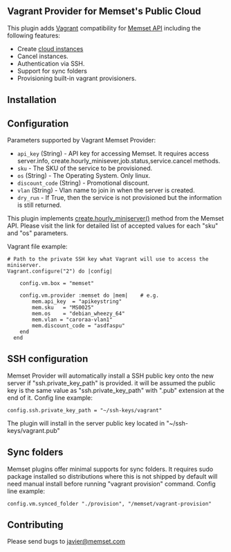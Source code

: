 ## Vagrant Provider for Memset's Public Cloud 

This plugin adds [Vagrant](http://www.vagrantup.com)  compatibility for [Memset API](http://www.memset.com/apidocs/) including the following features:

* Create [cloud instances](http://www.memset.com/cloud/compute/)
* Cancel instances.
* Authentication via SSH.
* Support for sync folders 
* Provisioning built-in vagrant provisioners. 

## Installation


## Configuration

 Parameters supported by  Vagrant Memset Provider:

* `api_key` (String) - API key for accessing Memset. It requires access  server.info, create.hourly_minisever,job.status,service.cancel methods. 
* `sku` - The SKU of the service  to be provisioned.
* `os` (String) - The Operating System. Only linux.
* `discount_code` (String) - Promotional discount.
* `vlan` (String) - Vlan name to join in when the server is created.
* `dry_run` - If True, then the service is not provisioned but the information is still returned.

This plugin implements [create.hourly_miniserver()](http://www.memset.com/apidocs/methods_create.html#create.hourly_miniserver) method from the Memset API. Please visit the link for detailed list of accepted values for each "sku" and "os" parameters.  

Vagrant file example:
```
# Path to the private SSH key what Vagrant will use to access the miniserver.
Vagrant.configure("2") do |config|

    config.vm.box = "memset"
	
 	config.vm.provider :memset do |mem|    # e.g.
		mem.api_key  = "apikeystring"                 
    	mem.sku   = "MS0025"
    	mem.os    = "debian_wheezy_64"
		mem.vlan = "caroraa-vlan1"
    	mem.discount_code = "asdfaspu"
	end
  end
```
## SSH configuration

Memset Provider  will automatically install a SSH public key onto the new server if "ssh.private_key_path" is provided.  it will be assumed the public key is the same value as "ssh.private_key_path" with ".pub" extension at the end of it.
Config line example:
```
config.ssh.private_key_path = "~/ssh-keys/vagrant"
```
The plugin will install in the server public key located in "~/ssh-keys/vagrant.pub"
## Sync folders 

Memset plugins offer minimal supports for sync folders. It requires sudo package installed so distributions where this is not shipped by default will need manual install before running "vagrant provision" command. 
Config line example:
```
config.vm.synced_folder "./provision", "/memset/vagrant-provision"
```
## Contributing

Please send bugs to javier@memset.com

